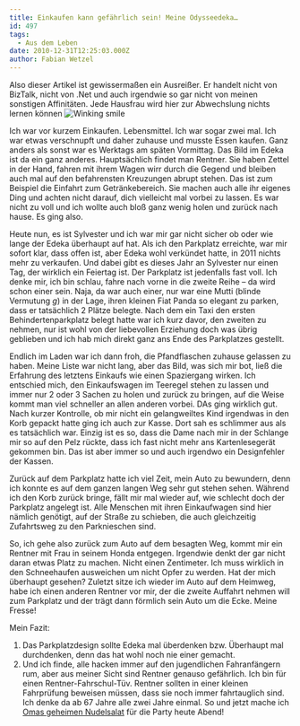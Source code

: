 ```yaml
---
title: Einkaufen kann gefährlich sein! Meine Odysseedeka…
id: 497
tags:
  - Aus dem Leben
date: 2010-12-31T12:25:03.000Z
author: Fabian Wetzel
---
```


Also dieser Artikel ist gewissermaßen ein Ausreißer. Er handelt nicht von BizTalk, nicht von .Net und auch irgendwie so gar nicht von meinen sonstigen Affinitäten. Jede Hausfrau wird hier zur Abwechslung nichts lernen können ![Winking smile](https://az275061.vo.msecnd.net/blogmedia/2010/12/wlEmoticon-winkingsmile.png)

Ich war vor kurzem Einkaufen. Lebensmittel. Ich war sogar zwei mal. Ich war etwas verschnupft und daher zuhause und musste Essen kaufen. Ganz anders als sonst war es Werktags am späten Vormittag. Das Bild im Edeka ist da ein ganz anderes. Hauptsächlich findet man Rentner. Sie haben Zettel in der Hand, fahren mit ihrem Wagen wirr durch die Gegend und bleiben auch mal auf den befahrensten Kreuzungen abrupt stehen. Das ist zum Beispiel die Einfahrt zum Getränkebereich. Sie machen auch alle ihr eigenes Ding und achten nicht darauf, dich vielleicht mal vorbei zu lassen. Es war nicht zu voll und ich wollte auch bloß ganz wenig holen und zurück nach hause. Es ging also.

Heute nun, es ist Sylvester und ich war mir gar nicht sicher ob oder wie lange der Edeka überhaupt auf hat. Als ich den Parkplatz erreichte, war mir sofort klar, dass offen ist, aber Edeka wohl verkündet hatte, in 2011 nichts mehr zu verkaufen. Und dabei gibt es dieses Jahr an Sylvester nur einen Tag, der wirklich ein Feiertag ist. Der Parkplatz ist jedenfalls fast voll. Ich denke mir, ich bin schlau, fahre nach vorne in die zweite Reihe – da wird schon einer sein. Naja, da war auch einer, nur war eine Mutti (blinde Vermutung *g*) in der Lage, ihren kleinen Fiat Panda so elegant zu parken, dass er tatsächlich 2 Plätze belegte. Nach dem ein Taxi den ersten Behindertenparkplatz belegt hatte war ich kurz davor, den zweiten zu nehmen, nur ist wohl von der liebevollen Erziehung doch was übrig geblieben und ich hab mich direkt ganz ans Ende des Parkplatzes gestellt.

Endlich im Laden war ich dann froh, die Pfandflaschen zuhause gelassen zu haben. Meine Liste war nicht lang, aber das Bild, was sich mir bot, ließ die Erfahrung des letztens Einkaufs wie einen Spaziergang wirken. Ich entschied mich, den Einkaufswagen im Teeregel stehen zu lassen und immer nur 2 oder 3 Sachen zu holen und zurück zu bringen, auf die Weise kommt man viel schneller an allen anderen vorbei. DAs ging wirklich gut. Nach kurzer Kontrolle, ob mir nicht ein gelangweiltes Kind irgendwas in den Korb gepackt hatte ging ich auch zur Kasse. Dort sah es schlimmer aus als es tatsächlich war. Einzig ist es so, dass die Dame nach mir in der Schlange mir so auf den Pelz rückte, dass ich fast nicht mehr ans Kartenlesegerät gekommen bin. Das ist aber immer so und auch irgendwo ein Designfehler der Kassen.

Zurück auf dem Parkplatz hatte ich viel Zeit, mein Auto zu bewundern, denn ich konnte es auf dem ganzen langen Weg sehr gut stehen sehen. Während ich den Korb zurück bringe, fällt mir mal wieder auf, wie schlecht doch der Parkplatz angelegt ist. Alle Menschen mit ihren Einkaufwagen sind hier nämlich genötigt, auf der Straße zu schieben, die auch gleichzeitig Zufahrtsweg zu den Parknieschen sind.

So, ich gehe also zurück zum Auto auf dem besagten Weg, kommt mir ein Rentner mit Frau in seinem Honda entgegen. Irgendwie denkt der gar nicht daran etwas Platz zu machen. Nicht einen Zentimeter. Ich muss wirklich in den Schneehaufen ausweichen um nicht Opfer zu werden. Hat der mich überhaupt gesehen? Zuletzt sitze ich wieder im Auto auf dem Heimweg, habe ich einen anderen Rentner vor mir, der die zweite Auffahrt nehmen will zum Parkplatz und der trägt dann förmlich sein Auto um die Ecke. Meine Fresse!

Mein Fazit:

1.  Das Parkplatzdesign sollte Edeka mal überdenken bzw. Überhaupt mal durchdenken, denn das hat wohl noch nie einer gemacht.
2.  Und ich finde, alle hacken immer auf den jugendlichen Fahranfängern rum, aber aus meiner Sicht sind Rentner genauso gefährlich. Ich bin für einen Rentner-Fahrschul-Tüv. Rentner sollten in einer kleinen Fahrprüfung beweisen müssen, dass sie noch immer fahrtauglich sind. Ich denke da ab 67 Jahre alle zwei Jahre einmal.
So und jetzt mache ich [Omas geheimen Nudelsalat](http://www.nudelsalat-rezept.de/rezepte/1-omas-geheimer-nudelsalat/ "Omas geheimer Nudelsalat") für die Party heute Abend!
